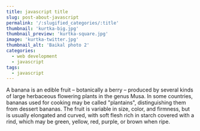 ```yaml
---
title: javascript title
slug: post-about-javascript
permalink: '/:slugified_categories/:title'
thumbnail: 'kurtka-big.jpg'
thumbnail_preview: 'kurtka-square.jpg'
image: 'kurtka-twitter.jpg'
thumbnail_alt: 'Baikal photo 2'
categories:
  - web development
  - javascript
tags:
  - javascript
---
```


A banana is an edible fruit – botanically a berry – produced by several kinds
of large herbaceous flowering plants in the genus Musa.
In some countries, bananas used for cooking may be called "plantains",
distinguishing them from dessert bananas. The fruit is variable in size, color,
and firmness, but is usually elongated and curved, with soft flesh rich in
starch covered with a rind, which may be green, yellow, red, purple, or brown
when ripe.
